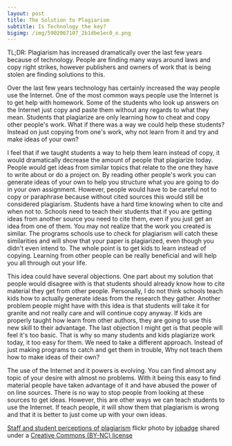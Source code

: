 ```yaml
---
layout: post
title: The Solution to Plagiarism
subtitle: Is Technology the key?
bigimg: /img/5902067107_2b1dbe1ec0_o.png
---
```


TL;DR: Plagiarism has increased dramatically over the last few years because of technology. People are finding many ways around laws and copy right strikes, however publishers and owners of work that is being stolen are finding solutions to this.

Over the last few years technology has certainly increased the way people use the Internet. One of the most common ways people use the Internet is to get help with homework. Some of the students who look up answers on the Internet just copy and paste them without any regards to what they mean. Students that plagiarize are only learning how to cheat and copy other people's work. What if there was a way we could help these students? Instead on just copying from one's work, why not learn from it and try and make ideas of your own?

I feel that if we taught students a way to help them learn instead of copy, it would dramatically decrease the amount of people that plagiarize today. People would get ideas from similar topics that relate to the one they have to write about or do a project on. By reading other people's work you can generate ideas of your own to help you structure what you are going to do in your own assignment. However, people would have to be careful not to copy or paraphrase because without cited sources this would still be considered plagiarism. Students have a hard time knowing when to cite and when not to. Schools need to teach their students that if you are getting ideas from another source you need to cite them, even if you just get an idea from one of them. You may not realize that the work you created is similar. The programs schools use to check for plagiarism will catch these similarities and will show that your paper is plagiarized, even though you didn't even intend to. The whole point is to get kids to learn instead of copying. Learning from other people can be really beneficial and will help you all through out your life.

This idea could have several objections. One part about my solution that people would disagree with is that students should already know how to cite material they get from other people. Personally, I do not think schools teach kids how to actually generate ideas from the research they gather. Another problem people might have with this idea is that students will take it for granite and not really care and will continue copy anyway. If kids are properly taught how learn from other authors, they are going to use this new skill to their advantage. The last objection I might get is that people will feel it's too basic. That is why so many students and kids plagiarize work today, it too easy for them. We need to take a different approach. Instead of just making programs to catch and get them in trouble, Why not teach them how to make ideas of their own?

The use of the Internet and it powers is evolving. You can find almost any topic of your desire with almost no problems. With it being this easy to find material people have taken advantage of it and have abused the power of on line sources. There is no way to stop people from looking at these sources to get ideas. However, this are other ways we can teach students to use the Internet. If teach people, it will show them that plagiarism is wrong and that it is better to just come up with your own ideas.



<a title="Staff and student perceptions of plagiarism" href="https://flickr.com/photos/24612276@N05/5902067107">Staff and student perceptions of plagiarism</a> flickr photo by <a href="https://flickr.com/people/24612276@N05">jobadge</a> shared under a <a href="https://creativecommons.org/licenses/by-nc/2.0/">Creative Commons (BY-NC) license</a> </small>
